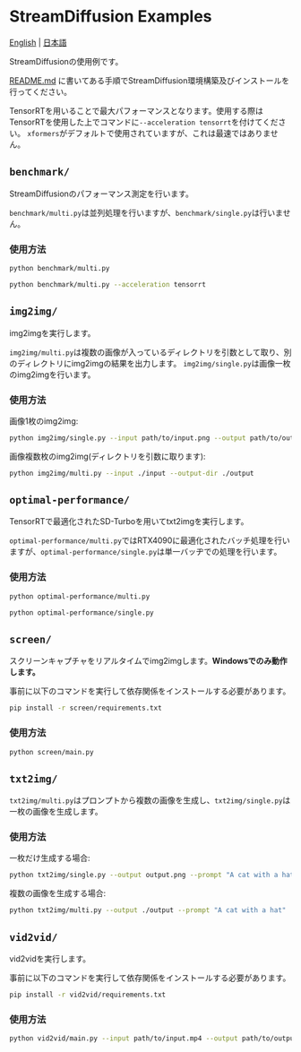 # StreamDiffusion Examples

[English](./README.md) | [日本語](./README-ja.md)

StreamDiffusionの使用例です。

[README.md](../README.md) に書いてある手順でStreamDiffusion環境構築及びインストールを行ってください。

TensorRTを用いることで最大パフォーマンスとなります。使用する際はTensorRTを使用した上でコマンドに`--acceleration tensorrt`を付けてください。
`xformers`がデフォルトで使用されていますが、これは最速ではありません。


## `benchmark/`

StreamDiffusionのパフォーマンス測定を行います。

`benchmark/multi.py`は並列処理を行いますが、`benchmark/single.py`は行いません。

### 使用方法

```bash
python benchmark/multi.py
```

```bash
python benchmark/multi.py --acceleration tensorrt
```

## `img2img/`

img2imgを実行します。

`img2img/multi.py`は複数の画像が入っているディレクトリを引数として取り、別のディレクトリにimg2imgの結果を出力します。
`img2img/single.py`は画像一枚のimg2imgを行います。

### 使用方法

画像1枚のimg2img:

```bash
python img2img/single.py --input path/to/input.png --output path/to/output.png
```

画像複数枚のimg2img(ディレクトリを引数に取ります):

```bash
python img2img/multi.py --input ./input --output-dir ./output
```

## `optimal-performance/`

TensorRTで最適化されたSD-Turboを用いてtxt2imgを実行します。

`optimal-performance/multi.py`ではRTX4090に最適化されたバッチ処理を行いますが、`optimal-performance/single.py`は単一バッヂでの処理を行います。

### 使用方法

```bash
python optimal-performance/multi.py
```

```bash
python optimal-performance/single.py
```

## `screen/`

スクリーンキャプチャをリアルタイムでimg2imgします。**Windowsでのみ動作します。**

事前に以下のコマンドを実行して依存関係をインストールする必要があります。

```bash
pip install -r screen/requirements.txt
```

### 使用方法

```bash
python screen/main.py
```

## `txt2img/`

`txt2img/multi.py`はプロンプトから複数の画像を生成し、`txt2img/single.py`は一枚の画像を生成します。

### 使用方法

一枚だけ生成する場合:

```bash
python txt2img/single.py --output output.png --prompt "A cat with a hat"
```

複数の画像を生成する場合:

```bash
python txt2img/multi.py --output ./output --prompt "A cat with a hat"
```

## `vid2vid/`

vid2vidを実行します。

事前に以下のコマンドを実行して依存関係をインストールする必要があります。

```bash
pip install -r vid2vid/requirements.txt
```

### 使用方法

```bash
python vid2vid/main.py --input path/to/input.mp4 --output path/to/output.mp4
```

